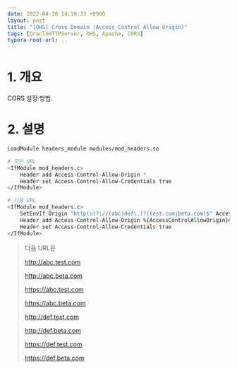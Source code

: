 ```yaml
---
date: 2022-04-30 14:19:33 +0900
layout: post
title: "[OHS] Cross Domain (Access Control Allow Origin)"
tags: [OracleHTTPServer, OHS, Apache, CORS]
typora-root-url: ..
---
```


# 1. 개요

CORS 설정 방법.



# 2. 설명

```bash
LoadModule headers_module modules/mod_headers.so

# 모든 URL
<IfModule mod_headers.c>
    Header add Access-Control-Allow-Origin *
    Header set Access-Control-Allow-Credentials true
</IfModule>

# 다음 URL
<IfModule mod_headers.c>
    SetEnvIf Origin "http(s)?://(abc|def\.)?(test.com|beta.com)$" AccessControlAllowOrigin=$0$1
    Header add Access-Control-Allow-Origin %{AccessControlAllowOrigin}e env=AccessControlAllowOrigin
    Header set Access-Control-Allow-Credentials true
</IfModule>
```

> 다음 URL은 
>
> http://abc.test.com
>
> http://abc.beta.com
>
> https://abc.test.com
>
> https://abc.beta.com
>
> http://def.test.com
>
> http://def.beta.com
>
> https://def.test.com
>
> https://def.beta.com
